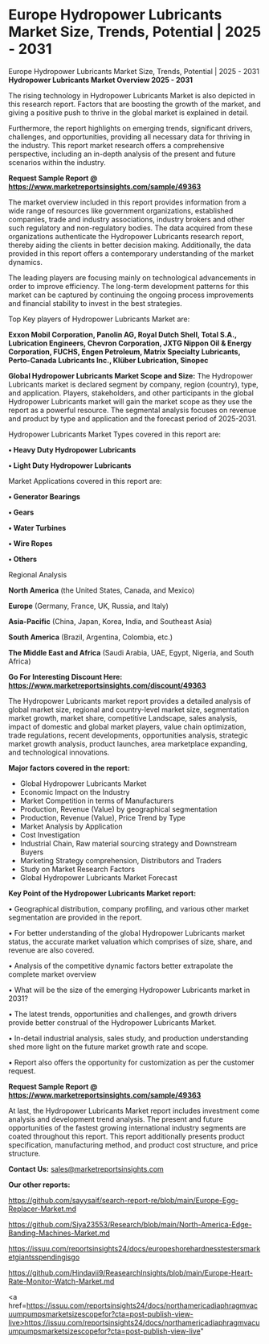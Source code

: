 # Europe Hydropower Lubricants Market Size, Trends, Potential | 2025 - 2031
Europe Hydropower Lubricants Market Size, Trends, Potential | 2025 - 2031
<Strong> Hydropower Lubricants Market Overview 2025 - 2031</strong>

The rising technology in Hydropower Lubricants Market is also depicted in this research report. Factors that are boosting the growth of the market, and giving a positive push to thrive in the global market is explained in detail.

Furthermore, the report highlights on emerging trends, significant drivers, challenges, and opportunities, providing all necessary data for thriving in the industry. This report market research offers a comprehensive perspective, including an in-depth analysis of the present and future scenarios within the industry.

<strong>Request Sample Report @ <a href=https://www.marketreportsinsights.com/sample/49363>https://www.marketreportsinsights.com/sample/49363</a></strong>

The market overview included in this report provides information from a wide range of resources like government organizations, established companies, trade and industry associations, industry brokers and other such regulatory and non-regulatory bodies. The data acquired from these organizations authenticate the Hydropower Lubricants research report, thereby aiding the clients in better decision making. Additionally, the data provided in this report offers a contemporary understanding of the market dynamics.

The leading players are focusing mainly on technological advancements in order to improve efficiency. The long-term development patterns for this market can be captured by continuing the ongoing process improvements and financial stability to invest in the best strategies.

Top Key players of Hydropower Lubricants Market are:

<strong>Exxon Mobil Corporation, Panolin AG, Royal Dutch Shell, Total S.A., Lubrication Engineers, Chevron Corporation, JXTG Nippon Oil & Energy Corporation, FUCHS, Engen Petroleum, Matrix Specialty Lubricants, Perto-Canada Lubricants Inc., Klüber Lubrication, Sinopec</strong>

<strong><b>Global Hydropower Lubricants Market Scope and Size:</b></strong>
The Hydropower Lubricants market is declared segment by company, region (country), type, and application. Players, stakeholders, and other participants in the global Hydropower Lubricants market will gain the market scope as they use the report as a powerful resource. The segmental analysis focuses on revenue and product by type and application and the forecast period of 2025-2031.

Hydropower Lubricants Market Types covered in this report are:

<strong>•  Heavy Duty Hydropower Lubricants

•  Light Duty Hydropower Lubricants</strong>

Market Applications covered in this report are:

<strong>•  Generator Bearings

•  Gears

•  Water Turbines

•  Wire Ropes

•  Others</strong> 

Regional Analysis

<strong>North America</strong> (the United States, Canada, and Mexico)

<strong>Europe</strong> (Germany, France, UK, Russia, and Italy)

<strong>Asia-Pacific</strong> (China, Japan, Korea, India, and Southeast Asia)

<strong>South America</strong> (Brazil, Argentina, Colombia, etc.)

<strong>The Middle East and Africa</strong> (Saudi Arabia, UAE, Egypt, Nigeria, and South Africa)

<strong>Go For Interesting Discount Here: <a href=https://www.marketreportsinsights.com/discount/49363>https://www.marketreportsinsights.com/discount/49363</a></strong>

The Hydropower Lubricants market report provides a detailed analysis of global market size, regional and country-level market size, segmentation market growth, market share, competitive Landscape, sales analysis, impact of domestic and global market players, value chain optimization, trade regulations, recent developments, opportunities analysis, strategic market growth analysis, product launches, area marketplace expanding, and technological innovations.

<strong><b>Major factors covered in the report:</b></strong>
<ul>
  <li>Global Hydropower Lubricants Market </li>
  <li>Economic Impact on the Industry</li>
  <li>Market Competition in terms of Manufacturers</li>
  <li>Production, Revenue (Value) by geographical segmentation</li>
  <li>Production, Revenue (Value), Price Trend by Type</li>
  <li>Market Analysis by Application</li>
  <li>Cost Investigation</li>
  <li>Industrial Chain, Raw material sourcing strategy and Downstream Buyers</li>
  <li>Marketing Strategy comprehension, Distributors and Traders</li>
  <li>Study on Market Research Factors</li>
  <li>Global Hydropower Lubricants Market Forecast</li>
</ul>

<strong><b>Key Point of the Hydropower Lubricants Market report:</b></strong>

• Geographical distribution, company profiling, and various other market segmentation are provided in the report.

• For better understanding of the global Hydropower Lubricants market status, the accurate market valuation which comprises of size, share, and revenue are also covered.

• Analysis of the competitive dynamic factors better extrapolate the complete market overview

• What will be the size of the emerging Hydropower Lubricants market in 2031?

• The latest trends, opportunities and challenges, and growth drivers provide better construal of the Hydropower Lubricants Market.

• In-detail industrial analysis, sales study, and production understanding shed more light on the future market growth rate and scope.

• Report also offers the opportunity for customization as per the customer request.

<strong>Request Sample Report @ <a href=https://www.marketreportsinsights.com/sample/49363>https://www.marketreportsinsights.com/sample/49363</a></strong>

At last, the Hydropower Lubricants Market report includes investment come analysis and development trend analysis. The present and future opportunities of the fastest growing international industry segments are coated throughout this report. This report additionally presents product specification, manufacturing method, and product cost structure, and price structure.

<strong>Contact Us:</strong>
sales@marketreportsinsights.com

<strong>Our other reports:</strong>

<a href=https://github.com/sayysaif/search-report-re/blob/main/Europe-Egg-Replacer-Market.md>https://github.com/sayysaif/search-report-re/blob/main/Europe-Egg-Replacer-Market.md</a>

<a href=https://github.com/Siya23553/Research/blob/main/North-America-Edge-Banding-Machines-Market.md>https://github.com/Siya23553/Research/blob/main/North-America-Edge-Banding-Machines-Market.md</a>

<a href=https://issuu.com/reportsinsights24/docs/europeshorehardnesstestersmarketgiantsspendingisgo>https://issuu.com/reportsinsights24/docs/europeshorehardnesstestersmarketgiantsspendingisgo</a>

<a href=https://github.com/Hindavii9/ReasearchInsights/blob/main/Europe-Heart-Rate-Monitor-Watch-Market.md>https://github.com/Hindavii9/ReasearchInsights/blob/main/Europe-Heart-Rate-Monitor-Watch-Market.md</a>

<a href=https://issuu.com/reportsinsights24/docs/northamericadiaphragmvacuumpumpsmarketsizescopefor?cta=post-publish-view-live>https://issuu.com/reportsinsights24/docs/northamericadiaphragmvacuumpumpsmarketsizescopefor?cta=post-publish-view-live</a>"
